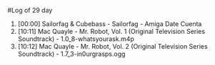 #Log of 29 day

1. [00:00] Sailorfag & Cubebass - Sailorfag - Amiga Date Cuenta
1. [10:11] Mac Quayle - Mr. Robot, Vol. 1 (Original Television Series Soundtrack) - 1.0_8-whatsyourask.m4p
1. [10:12] Mac Quayle - Mr. Robot, Vol. 2 (Original Television Series Soundtrack) - 1.7_3-in0urgrasps.ogg
